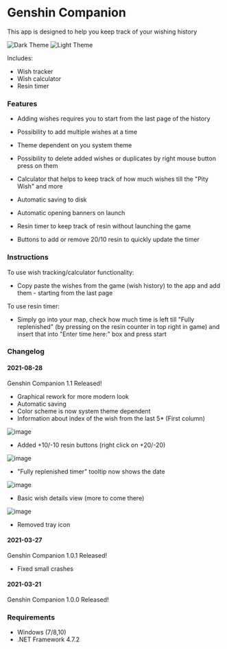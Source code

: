 # Genshin Companion

This app is designed to help you keep track of your wishing history

![Dark Theme](https://user-images.githubusercontent.com/24566138/131215170-778e21d0-4bdf-44e4-b065-063e6373002d.png)
![Light Theme](https://user-images.githubusercontent.com/24566138/131215244-a3456566-d763-4733-bc5f-71cc0655500e.png)


Includes:

- Wish tracker
- Wish calculator
- Resin timer

### Features

- Adding wishes requires you to start from the last page of the history

- Possibility to add multiple wishes at a time

- Theme dependent on you system theme

- Possibility to delete added wishes or duplicates by right mouse button press on them

- Calculator that helps to keep track of how much wishes till the "Pity Wish" and more

- Automatic saving to disk

- Automatic opening banners on launch

- Resin timer to keep track of resin without launching the game

- Buttons to add or remove 20/10 resin to quickly update the timer

### Instructions

To use wish tracking/calculator functionality:

- Copy paste the wishes from the game (wish history) to the app and add them - starting from the last page

To use resin timer:

- Simply go into your map, check how much time is left till "Fully replenished" (by pressing on the resin counter in top right in game) and insert that into "Enter time here:" box and press start 

### Changelog

#### 2021-08-28

Genshin Companion 1.1 Released!
- Graphical rework for more modern look
- Automatic saving
- Color scheme is now system theme dependent 
- Information about index of the wish from the last 5* (First column)

![image](https://user-images.githubusercontent.com/24566138/131214240-ab1ea4af-01b9-4032-b1fc-f5fcfa6fe464.png)

- Added +10/-10 resin buttons (right click on +20/-20)

![image](https://user-images.githubusercontent.com/24566138/131214170-1047302e-4a90-4052-84a7-e74f970079f8.png)

- "Fully replenished timer" tooltip now shows the date

![image](https://user-images.githubusercontent.com/24566138/131214018-ec2c995f-ca6d-4d5d-bc34-a9b040a19a00.png)

- Basic wish details view (more to come there)
 
![image](https://user-images.githubusercontent.com/24566138/131214200-dc38bfa6-af42-42ec-a347-437a60d897bf.png)

- Removed tray icon




#### 2021-03-27

Genshin Companion 1.0.1 Released!
- Fixed small crashes 



#### 2021-03-21

Genshin Companion 1.0.0 Released!



### Requirements

- Windows (7/8,10)
- .NET Framework 4.7.2
